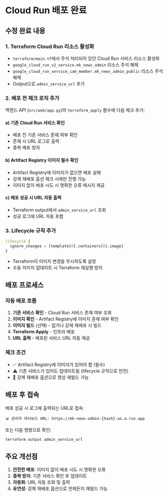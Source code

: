 # Cloud Run 배포 완료

## 수정 완료 내용

### 1. Terraform Cloud Run 리소스 활성화
- `terraform/main.tf`에서 주석 처리되어 있던 Cloud Run 서비스 리소스 활성화
- `google_cloud_run_v2_service.mk_news_admin` 리소스 주석 해제
- `google_cloud_run_service_iam_member.mk_news_admin_public` 리소스 주석 해제
- Output으로 `admin_service_url` 추가

### 2. 배포 전 체크 로직 추가
백엔드 API (`src/web/app.py`)의 `terraform_apply` 함수에 다음 체크 추가:

#### a) 기존 Cloud Run 서비스 확인
- 배포 전 기존 서비스 존재 여부 확인
- 존재 시 URL 로그로 출력
- 중복 배포 방지

#### b) Artifact Registry 이미지 필수 확인
- Artifact Registry에 이미지가 없으면 배포 실패
- 강제 재배포 옵션 체크 시에만 진행 가능
- 이미지 없이 배포 시도 시 명확한 오류 메시지 제공

#### c) 배포 성공 시 URL 자동 출력
- Terraform output에서 `admin_service_url` 조회
- 성공 로그에 URL 자동 포함

### 3. Lifecycle 규칙 추가
```terraform
lifecycle {
  ignore_changes = [template[0].containers[0].image]
}
```
- Terraform이 이미지 변경을 무시하도록 설정
- 수동 이미지 업데이트 시 Terraform 재실행 방지

## 배포 프로세스

### 자동 배포 흐름
1. **기존 서비스 확인** - Cloud Run 서비스 존재 여부 조회
2. **이미지 확인** - Artifact Registry에 이미지 존재 여부 확인
3. **이미지 빌드** (선택) - 없거나 강제 재배포 시 빌드
4. **Terraform Apply** - 인프라 배포
5. **URL 출력** - 배포된 서비스 URL 자동 제공

### 체크 조건
- ✅ Artifact Registry에 이미지가 있어야 함 (필수)
- ⚠️ 기존 서비스가 있어도 업데이트됨 (lifecycle 규칙으로 안전)
- 🔄 강제 재배포 옵션으로 항상 재빌드 가능

## 배포 후 접속
배포 성공 시 로그에 출력되는 URL로 접속:
```
📊 관리자 대시보드 URL: https://mk-news-admin-{hash}-as.a.run.app
```

또는 다음 명령으로 확인:
```bash
terraform output admin_service_url
```

## 주요 개선점

1. **안전한 배포**: 이미지 없이 배포 시도 시 명확한 오류
2. **중복 방지**: 기존 서비스 확인 후 업데이트
3. **자동화**: URL 자동 조회 및 출력
4. **유연성**: 강제 재배포 옵션으로 언제든지 재빌드 가능

